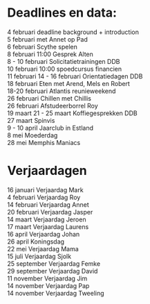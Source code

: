 # Deadlines en data:
4 februari deadline background + introduction \
5 februari met Annet op Pad \
6 februari Scythe spelen \
8 februari 11:00 Gesprek Alten \
8 - 10 februari Solicitatietrainingen DDB \
10 februari 10:00 spoedcursus financien \
11 februari 
14 - 16 februari Orientatiedagen DDB \
18 februari Eten met Arend, Mels en Robert \
18-20 februari Atlantis reunieweekend \
26 februari Chillen met Chillis \
26 februari Afstudeerborrel Roy \
19 maart 
21 - 25 maart Koffiegesprekken DDB \
27 maart Spinvis \
9 - 10 april Jaarclub in Estland \
8 mei Moederdag \
28 mei Memphis Maniacs 


# Verjaardagen
16 januari Verjaardag Mark \
4  februari Verjaardag Roy \
14 februari Verjaardag Annet \
20 februari Verjaardag Jasper \
14 maart Verjaardag Jeroen \
17 maart Verjaardag Laurens \
16 april Verjaardag Johan \
26 april Koningsdag \
22 mei Verjaardag Mama \
15 juli Verjaardag Sjolk \
25 september Verjaardag Femke \
29 september Verjaardag David \
11 november Verjaardag Jim \
14 november Verjaardag Pap \
14 november Verjaardag Tweeling

